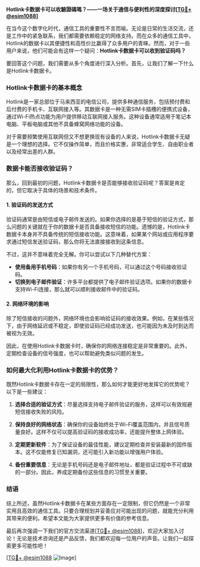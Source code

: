 **Hotlink卡数据卡可以收驗證碼嗎？——一场关于通信与便利性的深度探讨[[TG💪+ @esim1088](https://t.me/s/esim1088)]**

在当今这个数字化时代，通信工具的重要性不言而喻。无论是日常的生活交流，还是工作中的紧急联系，我们都需要依赖稳定的网络支持。而在众多的通信工具中，Hotlink的数据卡以其便捷性和高性价比赢得了众多用户的青睐。然而，对于一些用户来说，他们可能会有这样一个疑问：**Hotlink卡数据卡可以收到验证码吗？**

要回答这个问题，我们需要从多个角度进行深入分析。首先，让我们了解一下什么是Hotlink卡数据卡。

### Hotlink卡数据卡的基本概念

Hotlink是一家总部位于马来西亚的电信公司，提供多种通信服务，包括预付费和后付费的手机卡、互联网接入等。其数据卡是一种无需SIM卡插槽的便携式设备，通过Wi-Fi热点功能为用户提供移动互联网接入服务。这种设备通常适用于笔记本电脑、平板电脑或其他不具备蜂窝网络功能的设备。

对于需要频繁使用互联网但又不想更换现有设备的人来说，Hotlink卡数据卡无疑是一个理想的选择。它不仅操作简单，而且价格实惠，非常适合学生、自由职业者以及经常出差的人群。

### 数据卡能否接收验证码？

那么，回到最初的问题，Hotlink卡数据卡是否能够接收验证码呢？答案是肯定的，但它取决于具体的场景和技术条件。

#### 1. 验证码的发送方式

验证码通常是由短信或电子邮件发送的。如果你选择的是基于短信的验证方式，那么问题的关键就在于你的数据卡是否具备接收短信的功能。遗憾的是，Hotlink卡数据卡本身并不具备传统的短信接收功能。这意味着，如果某个网站或应用程序要求通过短信发送验证码，那么你将无法直接接收到这条信息。

不过，这并不意味着完全无解。你可以尝试以下几种替代方案：

- **使用备用手机号码**：如果你有另一个手机号码，可以通过这个号码接收验证码。
- **切换到电子邮件验证**：许多平台都提供了电子邮件验证选项。如果你的数据卡支持Wi-Fi连接，那么就可以顺利接收邮件中的验证码。

#### 2. 网络环境的影响

除了短信接收的问题外，网络环境也会影响验证码的接收效果。例如，在某些情况下，由于网络延迟或不稳定，即使验证码已经成功发送，也可能因为未及时到达而被视为无效。

因此，在使用Hotlink卡数据卡时，确保你的网络连接稳定是非常重要的。此外，定期检查设备的信号强度，也可以帮助避免类似问题的发生。

### 如何最大化利用Hotlink卡数据卡的优势？

既然Hotlink卡数据卡存在一定的局限性，那么如何才能更好地发挥它的优势呢？以下是一些建议：

1. **选择合适的验证方式**：尽量选择支持电子邮件验证的服务，这样可以有效规避短信接收失败的风险。
   
2. **保持良好的网络状态**：确保你的设备始终处于Wi-Fi覆盖范围内，并且信号质量良好。这样不仅可以提高验证码的接收成功率，还能提升整体上网体验。

3. **定期更新软件**：为了保证设备的最佳性能，建议定期检查并安装最新的固件版本。这不仅能修复已知漏洞，还可能引入新功能以增强用户体验。

4. **备份重要信息**：无论是手机号码还是电子邮件地址，都是验证过程中不可或缺的一部分。因此，养成定期备份这些信息的习惯至关重要。

### 结语

综上所述，虽然Hotlink卡数据卡在某些方面存在一定限制，但它仍然是一个非常实用且高效的通信工具。只要合理规划并妥善应对可能出现的问题，就能充分利用其带来的便利。希望本文能为大家提供更多有价值的参考信息。

最后再次强调一下我们的官方交流渠道[[TG💪+ @esim1088](https://t.me/s/esim1088)]，欢迎大家加入讨论！无论是技术咨询还是产品反馈，我们都欢迎每一位用户的声音。让我们一起探索更多可能性吧！

[[TG💪+ @esim1088](https://t.me/s/esim1088) ![Image](https://i.postimg.cc/4NQfJmqS/Snipaste-2025-05-13-00-14-12.png)]